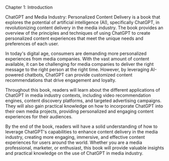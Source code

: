 Chapter 1: Introduction

ChatGPT and Media Industry: Personalized Content Delivery is a book that explores the potential of artificial intelligence (AI), specifically ChatGPT, in revolutionizing content delivery in the media industry. The book provides an overview of the principles and techniques of using ChatGPT to create personalized content experiences that meet the unique needs and preferences of each user.

In today's digital age, consumers are demanding more personalized experiences from media companies. With the vast amount of content available, it can be challenging for media companies to deliver the right message to the right person at the right time. However, by leveraging AI-powered chatbots, ChatGPT can provide customized content recommendations that drive engagement and loyalty.

Throughout this book, readers will learn about the different applications of ChatGPT in media industry contexts, including video recommendation engines, content discovery platforms, and targeted advertising campaigns. They will also gain practical knowledge on how to incorporate ChatGPT into their own media projects, providing personalized and engaging content experiences for their audiences.

By the end of the book, readers will have a solid understanding of how to leverage ChatGPT's capabilities to enhance content delivery in the media industry, creating more engaging, immersive, and effective content experiences for users around the world. Whether you are a media professional, marketer, or enthusiast, this book will provide valuable insights and practical knowledge on the use of ChatGPT in media industry.
